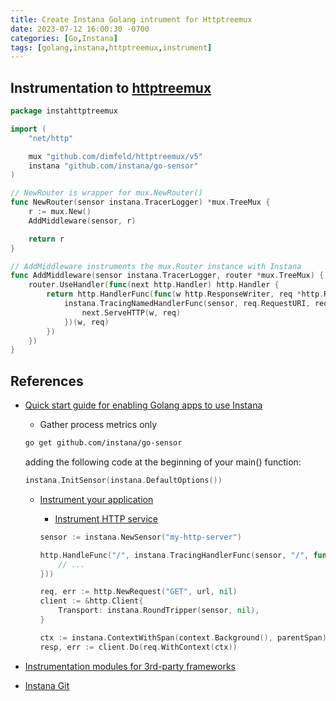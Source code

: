 ```yaml
---
title: Create Instana Golang intrument for Httptreemux
date: 2023-07-12 16:00:30 -0700
categories: [Go,Instana]
tags: [golang,instana,httptreemux,instrument]
---
```


## Instrumentation to [httptreemux](https://github.com/dimfeld/httptreemux)

```go
package instahttptreemux

import (
	"net/http"

	mux "github.com/dimfeld/httptreemux/v5"
	instana "github.com/instana/go-sensor"
)

// NewRouter is wrapper for mux.NewRouter()
func NewRouter(sensor instana.TracerLogger) *mux.TreeMux {
	r := mux.New()
	AddMiddleware(sensor, r)

	return r
}

// AddMiddleware instruments the mux.Router instance with Instana
func AddMiddleware(sensor instana.TracerLogger, router *mux.TreeMux) {
	router.UseHandler(func(next http.Handler) http.Handler {
		return http.HandlerFunc(func(w http.ResponseWriter, req *http.Request) {
			instana.TracingNamedHandlerFunc(sensor, req.RequestURI, req.URL.Path, func(w http.ResponseWriter, req *http.Request) {
				next.ServeHTTP(w, req)
			})(w, req)
		})
	})
}
```

## References

- [Quick start guide for enabling Golang apps to use Instana](https://www.ibm.com/docs/en/instana-observability/current?topic=go-collector-installation)
  - Gather process metrics only

  ```bash
  go get github.com/instana/go-sensor
  ```

  adding the following code at the beginning of your main() function:

  ```go
  instana.InitSensor(instana.DefaultOptions())
  ```
  
  - [Instrument your application](https://www.ibm.com/docs/en/SSE1JP5_current/src/pages/ecosystem/go/howto.html#instrumentation)
    - [Instrument HTTP service](https://www.ibm.com/docs/en/instana-observability/current?topic=go-collector-common-operations#http-services)

    ```go
    sensor := instana.NewSensor("my-http-server")

    http.HandleFunc("/", instana.TracingHandlerFunc(sensor, "/", func(w http.ResponseWriter, req *http.Request) {
        // ...
    }))
    ```

    ```go
    req, err := http.NewRequest("GET", url, nil)
    client := &http.Client{
        Transport: instana.RoundTripper(sensor, nil),
    }

    ctx := instana.ContextWithSpan(context.Background(), parentSpan)
    resp, err := client.Do(req.WithContext(ctx))
    ```

- [Instrumentation modules for 3rd-party frameworks](https://www.ibm.com/docs/en/instana-observability/current?topic=technologies-monitoring-go#supported-frameworks-and-libraries)
- [Instana Git](https://pkg.go.dev/github.com/instana/go-sensor#pkg-overview.in)
